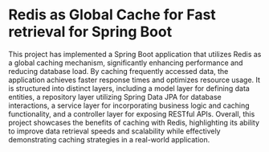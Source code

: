# Redis as Global Cache for Fast retrieval for Spring Boot

This project has implemented a Spring Boot application that utilizes Redis as a global caching mechanism, significantly enhancing performance and reducing database load. By caching frequently accessed data, the application achieves faster response times and optimizes resource usage. It is structured into distinct layers, including a model layer for defining data entities, a repository layer utilizing Spring Data JPA for database interactions, a service layer for incorporating business logic and caching functionality, and a controller layer for exposing RESTful APIs. Overall, this project showcases the benefits of caching with Redis, highlighting its ability to improve data retrieval speeds and scalability while effectively demonstrating caching strategies in a real-world application.